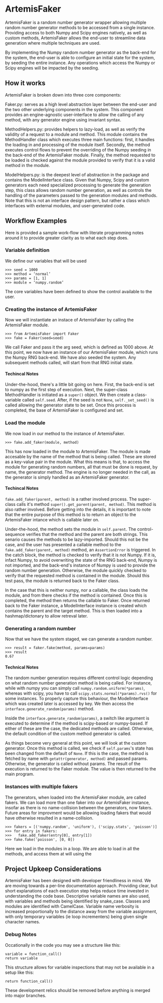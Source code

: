 # ArtemisFaker

ArtemisFaker is a random number generator wrapper allowing multiple random number generator methods to be accessed from a single instance. Providing access to both Numpy and Scipy engines natively, as well as custom methods, ArtemisFaker allows the end-user to streamline data generation where multiple techniques are used. 

By implementing the Numpy random number generator as the back-end for the system, the end-user is able to configure an initial state for the system, by seeding the entire instance. Any operations which access the Numpy or Scipy engines will be impacted by the seeding. 

## How it works

ArtemisFaker is broken down into three core components:

Faker.py: serves as a high level abstraction layer between the end-user and the two other underlying components in the system. This component provides an engine-agnostic user-interface to allow the calling of any method, with any generator engine using invariant syntax. 

MethodHelpers.py: provides helpers to lazy-load, as well as verify the validity of a request to a module and method. This module contains the MethodHandler class which executes three main functions: first, it handles the loading in and processing of the module itself. Secondly, the method executes control flows to prevent the overriding of the Numpy seeding in the back-end of the ArtemisFaker module. Finally, the method requested to be loaded is checked against the module provided to verify that it is a valid method in the module. 

ModelHelpers.py: is the deepest level of abstraction in the package and contains the ModelInterface class. Given that Numpy, Scipy and custom generators each need specialized processing to generate the generation step, this class allows random number generation, as well as controls the handling of the parameters passed to the generation modules and methods. Note that this is not an interface design pattern, but rather a class which interfaces with external modules, and user-generated code.

## Workflow Examples

Here is provided a sample work-flow with literate programming notes around it to provide greater clarity as to what each step does.

### Variable definition

We define our variables that will be used
```
>>> seed = 1000
>>> method = ‘normal’
>>> params = [1, 1]
>>> module = ‘numpy.random’
```

The core variables have been defined to show the control available to the user.

### Creating the instance of ArtemisFaker

Now we will instantiate an instace of ArtemisFaker by calling the ArtemisFaker module.

```
>>> from ArtemisFaker import Faker
>>> fake = Faker(seed=seed)
```

We call Faker and pass it the arg seed, which is defined as 1000 above. At this point, we now have an instance of our ArtemisFaker module, which runs the Numpy RNG back-end. We have also seeded the system. Any subsequent methods called, will start from that RNG initial state.

#### Techincal Notes

Under-the-hood, there's a little bit going on here. First, the back-end is set to numpy as the first step of execution. Next, the super-class MethodHandler is initiated as a ```super()``` object. We then create a class-variable called ```self.seed```. After, if the seed is not ```None```, ```self._set_seed()``` is called allowing the generator state to be set. Once this process is completed, the base of ArtemisFaker is configured and set.

### Load the module

We now load in our method to the instance of ArtemisFaker.

```
>>> fake.add_faker(module, method)
```

This has now loaded in the module to ArtemisFaker. The module is made accesable by the name of the method that is being called. These are stored as a key-value pair in the module. What this means is that, to access the module for generating random numbers, all that must be done is request, by name, the generator method. The engine is no longer needed in the call, as the generator is simply handled as an ArtemisFaker generator.

#### Techincal Notes

```fake.add_faker(parent, method)``` is a rather involved process. The super-class calls it's method ```super().get_parent(parent, method)```. This method is also rather involved. Before getting into the details, it is important to note that the entire purpose of this method is to return an object to the ArtemisFaker intance which is callable later on.

Under-the-hood, the method sets the module in ```self.parent```. The control-sequence verifies that the method and the parent are both strings. This senario causes the methods to be lazy-imported. Should this not be the case, and the user has presented a callable method to the ```fake.add_faker(parent, method)``` method, an ```AssertionError``` is triggered. In the catch block, the method is checked to verify that it is not Numpy. If it is, infact Numpy, to avoid overwriting the state of the RNG back-end, Numpy is not imported, and the back-end's instance of Numpy is used to provide the random number generation. Otherwise, the module quickly checked to verify that the requested method is contained in the module. Should this test pass, the module is returned back to the Faker class. 

In the case that this is neither numpy, nor a callable, the class loads the module, and from there checks if the method is contained. Once this is completed, the method then returns the callable to Faker. Once returned back to the Faker instance, a ModelInterface instance is created which contains the parent and the target method. This is then loaded into a hashmap/dictonary to allow retreval later.

### Generating a random number

Now that we have the system staged, we can generate a random number.
```
>>> result = faker.fake(method, params=params)
>>> result
0.67
```

#### Technical Notes

The random number generation requires different control logic depending on what random number generation method is being called. For instance, while with numpy you can simply call ```numpy.random.uniform(*params)```, whereas with scipy, you have to call ```scipy.stats.normal(*params).rvs()``` for some instances. To properly capture this behaviour, the ModelInterface which was created later is accessed by key. We then access the ```interface.generate_random(params)``` method. 

Inside the ```interface.generate_random(params)```, a switch like argument is executed to determine if the method is scipy-based or numpy-based. If either of these are the case, the dedicated methods are called. Otherwise, the default condition of the custom method generator is called. 

As things become very general at this point, we will look at the custom generator. Once this method is called, we check if ```self.params```'s state has been changed from the default of ```None```. If this is the case, the method is fetched by name with ```getattr(generator, method)``` and passed params. Otherwise, the generator is called without params. The result of the execution is returned to the Faker module. The value is then returned to the main program.

### Instances with multiple fakers

The generators, when loaded into the ArtemisFaker module, are called fakers. We can load more than one faker into our ArtemisFaker instance, insofar as there is no name-collision between the generators, now fakers. Future areas for improvment would be allowing loading fakers that would have otherwise resulted in a name-collision. 

```
>>> fakers = [('numpy.random', 'uniform'), ('scipy.stats', 'poisson')]
>>> for entry in fakers:
>>>   fake.add_faker(entry[0], entry[1])
>>> fake.fake('poisson', [0, 0])
```

Here we load in the modules in a loop. We are able to load in all the methods, and access them at will using the 
## Project Upkeep Considerations

ArtemisFaker has been designed with developer friendliness in mind. We are moving towards a per-line documentation approach. Providing clear, but short explanations of each execution step helps reduce time invested in understanding the code base. Descriptive variable names are also used, with variables and methods being identified by snake_case. Classes and modules are identified with CamelCase. Variable name verbosity is increased proportionally to the distance away from the variable assignment, with only temporary variables (ie loop incrementers) being given single character names. 

### Debug Notes

Occationally in the code you may see a structure like this:

```
variable = function_call()
return variable
```

This structure allows for variable inspections that may not be available in a setup like this:

``` 
return function_call()
```
These development relics should be removed before anything is merged into major branches.
